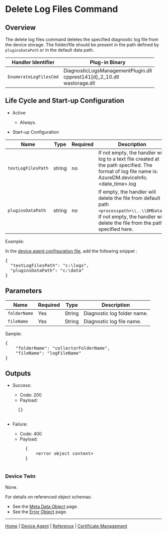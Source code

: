 # Delete Log Files Command

## Overview

The delete log files command deletes the specified diagnostic log file from the device storage. The folder/file should be present in the path defined by `pluginsDataPath` or in the default data path. 

| Handler Identifier | Plug-in Binary |
|----|----|
| `EnumerateLogFilesCmd` | DiagnosticLogsManagementPlugin.dll<br/>cpprest141[d]_2_10.dll<br/>wastorage.dll |

## Life Cycle and Start-up Configuration

- Active
    - Always.

- Start-up Configuration

| Name | Type | Required | Description |
|------|------|----------|-------------|
| `textLogFilesPath` | string | no | If not empty, the handler will log to a text file created at the path specified. The format of log file name is: AzureDM.deviceInfo.&lt;date_time&gt;.log |
| `pluginsDataPath` | string | no | If empty, the handler will delete the file from default path `<processpath>\\..\\DMData)`. If not empty, the handler will delete the file from the path specified here. |  

Example:

In the [device agent configuration file](../reference/device-agent-configuration-file.md), add the following snippet :

<pre>
{
  "textLogFilesPath": "c:\logs",
  "pluginsDataPath": "c:\data"
}
</pre>

## Parameters

| Name | Required | Type | Description |
|-----|-----|-----|-----|
| `folderName` | Yes | String | Diagnostic log folder name. |
| `fileName` | Yes | String | Diagnostic log file name. |

Sample:

<pre>
{
    "folderName": "collectorFolderName",
    "fileName": "logFileName"
}
</pre>

## Outputs

- Success:
    - Code: 200
    - Payload:
    <pre>
    {}
    </pre>

- Failure:
    - Code: 400
    - Payload:
        <pre>
        {
            &lt;error object content&gt;
        }
        </pre>

### Device Twin

None.

For details on referenced object schemas:

- See the [Meta Data Object](meta-object.md) page.
- See the [Error Object](error-object.md) page.

----

[Home](../../../../README.md) | [Device Agent](../../device-agent.md) | [Reference](../../reference.md) | [Certificate Management](certificate-management.md)